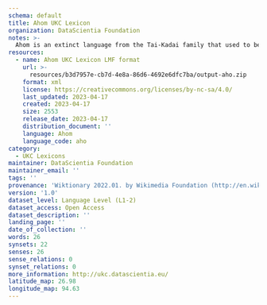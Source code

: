 ```yaml
---
schema: default
title: Ahom UKC Lexicon
organization: DataScientia Foundation
notes: >-
  Ahom is an extinct language from the Tai-Kadai family that used to be spoken in Eurasia. The UKC Lexicon of Ahom is represented as a lexico-semantic network. It consists of words, word senses, synsets, as well as sense-level and synset-level relationships
resources:
  - name: Ahom UKC Lexicon LMF format
    url: >-
      resources/b3d7957e-cb7d-4e8a-86d6-4692e6dfc7ba/output-aho.zip
    format: xml
    license: https://creativecommons.org/licenses/by-nc-sa/4.0/
    last_updated: 2023-04-17
    created: 2023-04-17
    size: 2553
    release_date: 2023-04-17
    distribution_document: ''
    language: Ahom
    language_code: aho
category:
  - UKC Lexicons
maintainer: DataScientia Foundation
maintainer_email: ''
tags: ''
provenance: 'Wiktionary 2022.01. by Wikimedia Foundation (http://en.wiktionary.org); Princeton WordNet 2.1 by Princeton University (https://wordnet.princeton.edu)'
version: '1.0'
dataset_level: Language Level (L1-2)
dataset_access: Open Access
dataset_description: ''
landing_page: ''
date_of_collection: ''
words: 26
synsets: 22
senses: 26
sense_relations: 0
synset_relations: 0
more_information: http://ukc.datascientia.eu/
latitude_map: 26.98
longitude_map: 94.63
---
```

